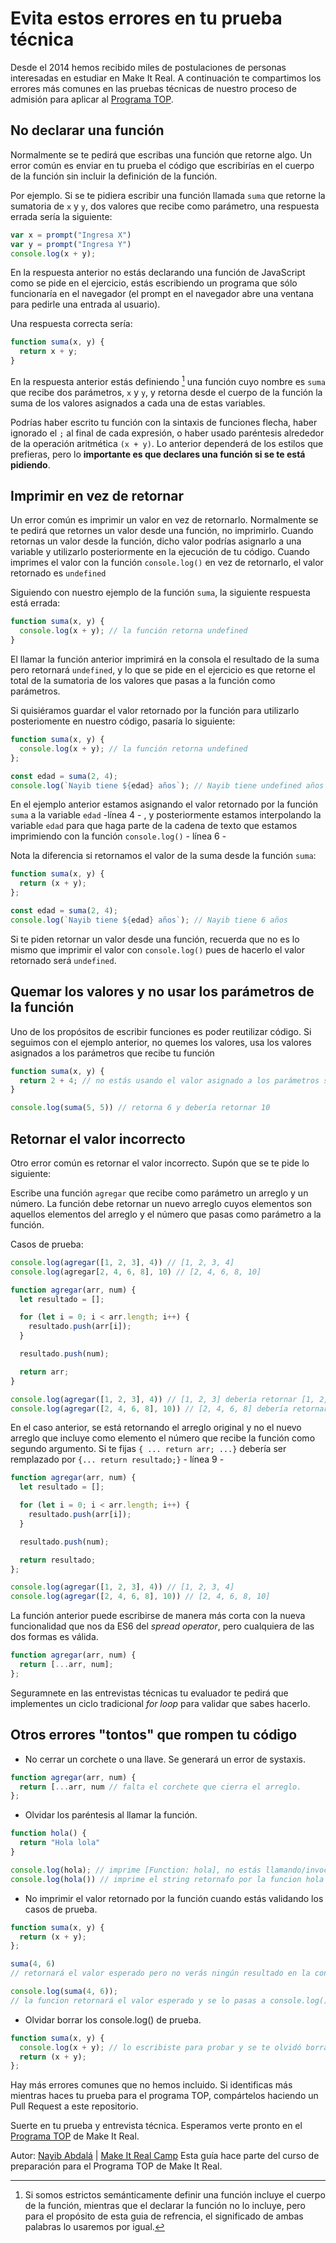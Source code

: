 # Evita estos errores en tu prueba técnica

Desde el 2014 hemos recibido miles de postulaciones de personas interesadas en estudiar en Make It Real. A continuación te compartimos los errores más comunes en las pruebas técnicas de nuestro proceso de admisión para aplicar al [Programa TOP](http://makeitreal.camp/top).

## No declarar una función

Normalmente se te pedirá que escribas una función que retorne algo. Un error común es enviar en tu prueba el código que escribirías en el cuerpo de la función sin incluir la definición de la función.

Por ejemplo. Si se te pidiera escribir una función llamada `suma` que retorne la sumatoria de `x` y `y`, dos valores que recibe como parámetro, una respuesta errada sería la siguiente:

```js
var x = prompt("Ingresa X")
var y = prompt("Ingresa Y")
console.log(x + y);
```

En la respuesta anterior no estás declarando una función de JavaScript como se pide en el ejercicio, estás escribiendo un programa que sólo funcionaría en el navegador (el prompt en el navegador abre una ventana para pedirle una entrada al usuario).

Una respuesta correcta sería:

```js
function suma(x, y) {
  return x + y;
}
```

En la respuesta anterior estás definiendo [^1] una función cuyo nombre es `suma` que recibe dos parámetros, `x` y `y`, y retorna desde el cuerpo de la función la suma de los valores asignados a cada una de estas variables.

Podrías haber escrito tu función con la sintaxis de funciones flecha, haber ignorado el  `;` al final de cada expresión, o haber usado paréntesis alrededor de la operación aritmética `(x + y)`. Lo anterior dependerá de los estilos que prefieras, pero lo **importante es que declares una función si se te está pidiendo**.

[^1]: Si somos estrictos semánticamente definir una función incluye el cuerpo de la función, mientras que el declarar la función no lo incluye, pero para el propósito de esta guia de refrencia, el significado de ambas palabras lo usaremos por igual. 

## Imprimir en vez de retornar

Un error común es imprimir un valor en vez de retornarlo. Normalmente se te pedirá que retornes un valor desde una función, no imprimirlo. Cuando retornas un valor desde la función, dicho valor podrías asignarlo a una variable y utilizarlo posteriormente en la ejecución de tu código. Cuando imprimes el valor con la función `console.log()` en vez de retornarlo, el valor retornado es `undefined`

Siguiendo con nuestro ejemplo de la función `suma`, la siguiente respuesta está errada:

```js
function suma(x, y) {
  console.log(x + y); // la función retorna undefined
}
```

El llamar la función anterior imprimirá en la consola el resultado de la suma pero retornará `undefined`, y lo que se pide en el ejercicio es que retorne el total de la sumatoria de los valores que pasas a la función como parámetros.

Si quisiéramos guardar el valor retornado por la función para utilizarlo posteriomente en nuestro código, pasaría lo siguiente:


```javascript
function suma(x, y) {
  console.log(x + y); // la función retorna undefined
};

const edad = suma(2, 4);
console.log(`Nayib tiene ${edad} años`); // Nayib tiene undefined años
```
En el ejemplo anterior estamos asignando el valor retornado por la función `suma` a la variable `edad` -línea 4 - , y posteriormente estamos interpolando la variable `edad` para que haga parte de la cadena de texto que estamos imprimiendo con la función `console.log()` - línea 6 - 

Nota la diferencia si retornamos el valor de la suma desde la función `suma`:

```js
function suma(x, y) {
  return (x + y);
};

const edad = suma(2, 4);
console.log(`Nayib tiene ${edad} años`); // Nayib tiene 6 años
```

Si te piden retornar un valor desde una función, recuerda que no es lo mismo que imprimir el valor con `console.log()` pues de hacerlo el valor retornado será `undefined`. 

## Quemar los valores y no usar los parámetros de la función

Uno de los propósitos de escribir funciones es poder reutilizar código. Si seguimos con el ejemplo anterior, no quemes los valores, usa los valores asignados a los parámetros que recibe tu función

```js
function suma(x, y) {
  return 2 + 4; // no estás usando el valor asignado a los parámetros sino retornando los que "quemaste"
}

console.log(suma(5, 5)) // retorna 6 y debería retornar 10
```

## Retornar el valor incorrecto

Otro error común es retornar el valor incorrecto. Supón que se te pide lo siguiente:

Escribe una función `agregar` que recibe como parámetro un arreglo y un número. La función debe retornar un nuevo arreglo cuyos elementos son aquellos elementos del arreglo y el número que pasas como parámetro a la función. 

Casos de prueba:

```js
console.log(agregar([1, 2, 3], 4)) // [1, 2, 3, 4]
console.log(agregar[2, 4, 6, 8], 10) // [2, 4, 6, 8, 10]
```

```js
function agregar(arr, num) {
  let resultado = [];

  for (let i = 0; i < arr.length; i++) {
    resultado.push(arr[i]);
  }

  resultado.push(num);

  return arr;
}

console.log(agregar([1, 2, 3], 4)) // [1, 2, 3] debería retornar [1, 2, 3, 4]
console.log(agregar([2, 4, 6, 8], 10)) // [2, 4, 6, 8] debería retornar [2, 4, 6, 8, 10]
```

En el caso anterior, se está retornando el arreglo original y no el nuevo arreglo que incluye como elemento el número que recibe la función como segundo argumento. Si te fijas `{ ... return arr; ...}` debería ser remplazado por `{... return resultado;}` - línea 9 -

```js
function agregar(arr, num) {
  let resultado = [];

  for (let i = 0; i < arr.length; i++) {
    resultado.push(arr[i]);
  }

  resultado.push(num);

  return resultado;
};

console.log(agregar([1, 2, 3], 4)) // [1, 2, 3, 4]
console.log(agregar([2, 4, 6, 8], 10)) // [2, 4, 6, 8, 10]
```

La función anterior puede escribirse de manera más corta con la nueva funcionalidad que nos da ES6 del *spread operator*, pero cualquiera de las dos formas es válida.

```js
function agregar(arr, num) {
  return [...arr, num];
};
```

Seguramnete en las entrevistas técnicas tu evaluador te pedirá que implementes un ciclo tradicional *for loop* para validar que sabes hacerlo. 

## Otros errores "tontos" que rompen tu código

* No cerrar un corchete o una llave. Se generará un error de systaxis. 

```js
function agregar(arr, num) {
  return [...arr, num // falta el corchete que cierra el arreglo.
};
```
* Olvidar los paréntesis al llamar la función.

```js
function hola() {
  return "Hola lola"
}

console.log(hola); // imprime [Function: hola], no estás llamando/invocando la función
console.log(hola()) // imprime el string retornafo por la funcion hola
```


* No imprimir el valor retornado por la función cuando estás validando los casos de prueba.

```js
function suma(x, y) {
  return (x + y);
};

suma(4, 6) 
// retornará el valor esperado pero no verás ningún resultado en la consola. 

console.log(suma(4, 6));
// la funcion retornará el valor esperado y se lo pasas a console.log() para poder validar que es el esperado
```

* Olvidar borrar los console.log() de prueba. 

```js
function suma(x, y) {
  console.log(x + y); // lo escribiste para probar y se te olvidó borrarlo. 
  return (x + y);
};
```

Hay más errores comunes que no hemos incluido. Si identificas más mientras haces tu prueba para el programa TOP, compártelos haciendo un Pull Request a este repositorio. 

Suerte en tu prueba y entrevista técnica. Esperamos verte pronto en el [Programa TOP](http://www.makeitreal.camp/top) de Make It Real.



Autor: [Nayib Abdalá](https://www.linkedin.com/in/nayibabdala/) | [Make It Real Camp](http://www.makeitreal.camp/top)
Esta guía hace parte del curso de preparación para el Programa TOP de Make It Real.
